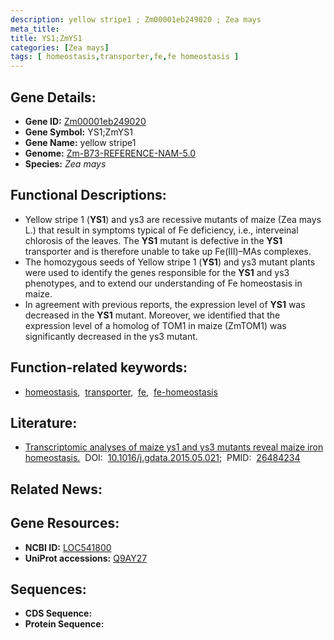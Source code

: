 ```yaml
---
description: yellow stripe1 ; Zm00001eb249020 ; Zea mays
meta_title:
title: YS1;ZmYS1
categories: [Zea mays]
tags: [ homeostasis,transporter,fe,fe homeostasis ]
---
```


## Gene Details:
- **Gene ID:**	[Zm00001eb249020](https://www.maizegdb.org/gene_center/gene/Zm00001eb249020)
- **Gene Symbol:** YS1;ZmYS1
- **Gene Name:** yellow stripe1
- **Genome:** [Zm-B73-REFERENCE-NAM-5.0](https://www.maizegdb.org/genome/assembly/Zm-B73-REFERENCE-NAM-5.0)
- **Species:** *Zea mays*

## Functional Descriptions:
   - Yellow stripe 1 (**YS1**) and ys3 are recessive mutants of maize (Zea mays L.) that result in symptoms typical of Fe deficiency, i.e., interveinal chlorosis of the leaves. The **YS1** mutant is defective in the **YS1** transporter and is therefore unable to take up Fe(III)–MAs complexes.
   - The homozygous seeds of Yellow stripe 1 (**YS1**) and ys3 mutant plants were used to identify the genes responsible for the **YS1** and ys3 phenotypes, and to extend our understanding of Fe homeostasis in maize.
   - In agreement with previous reports, the expression level of **YS1** was decreased in the **YS1** mutant. Moreover, we identified that the expression level of a homolog of TOM1 in maize (ZmTOM1) was significantly decreased in the ys3 mutant.

## Function-related keywords:
- [homeostasis](/tags/homeostasis/),&nbsp;&nbsp;[transporter](/tags/transporter/),&nbsp;&nbsp;[fe](/tags/fe/),&nbsp;&nbsp;[fe-homeostasis](/tags/fe-homeostasis/)

## Literature:
   - [Transcriptomic analyses of maize ys1 and ys3 mutants reveal maize iron homeostasis.]( https://www.ncbi.nlm.nih.gov/pmc/articles/PMC4583638/)&nbsp;&nbsp;DOI:&nbsp;&nbsp;[10.1016/j.gdata.2015.05.021](https://www.ncbi.nlm.nih.gov/pmc/articles/PMC4583638/);&nbsp;&nbsp;PMID:&nbsp;&nbsp;[26484234](https://pubmed.ncbi.nlm.nih.gov/26484234/)

## Related News:

## Gene Resources:
- **NCBI ID:**  [LOC541800](https://www.ncbi.nlm.nih.gov/gene/?term=LOC541800)
- **UniProt accessions:** [Q9AY27](https://www.uniprot.org/uniprotkb/Q9AY27/entry)



## Sequences:
- **CDS Sequence:**
- **Protein Sequence:**
